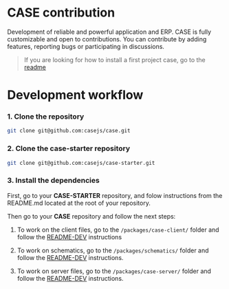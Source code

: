 # CASE contribution

Development of reliable and powerful application and ERP. CASE is fully customizable and open to contributions. You can contribute by adding features, reporting bugs or participating in discussions.

> If you are looking for how to install a first project case, go to the [readme](/README.md)

# Development workflow

### 1. Clone the repository

```sh
git clone git@github.com:casejs/case.git
```

### 2. Clone the case-starter repository

```sh
git clone git@github.com:casejs/case-starter.git
```

### 3. Install the dependencies

First, go to your **CASE-STARTER** repository, and folow instructions from the README.md located at the root of your repository.

Then go to your **CASE** repository and follow the next steps:

1. To work on the client files, go to the `/packages/case-client/` folder and follow the [README-DEV](/packages/case-client/README-DEV.md) instructions

2. To work on schematics, go to the `/packages/schematics/` folder and follow the [README-DEV](/packages/schematics/README-DEV.md) instructions.

3. To work on server files, go to the `/packages/case-server/` folder and follow the [README-DEV](/packages/case-server/README-DEV.md) instructions.
